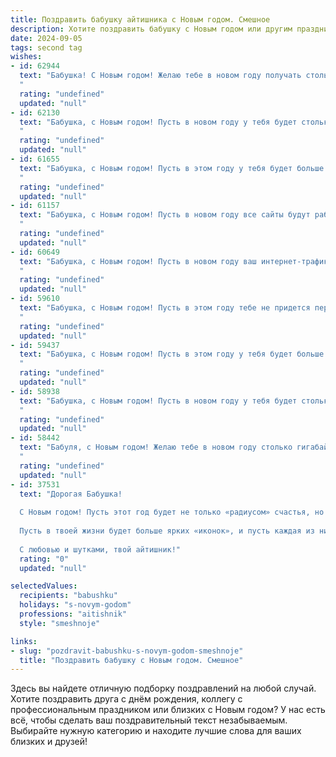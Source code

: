```yaml
---
title: Поздравить бабушку айтишника с Новым годом. Смешное
description: Хотите поздравить бабушку с Новым годом или другим праздником? Наш ИИ создаст незабываемое поздравление, а вы обязательно выделитесь среди других.  
date: 2024-09-05
tags: second tag
wishes:
- id: 62944
  text: "Бабушка! С Новым годом! Желаю тебе в новом году получать столько лайков, сколько у твоих любимых тикток-блогеров, и чтобы интернет-связь была настолько быстрой, что ты могла бы загрузить всю свою коллекцию рецептов за секунду! Пусть Новый год принесет тебе не только тортики, но и удачные обновления программного обеспечения! 😉
  "
  rating: "undefined"
  updated: "null"
- id: 62130
  text: "Бабушка, с Новым годом! Пусть в новом году у тебя будет столько гигабайтов счастья, сколько у твоих внуков гигабайтов трафика! 😜
  "
  rating: "undefined"
  updated: "null"
- id: 61655
  text: "Бабушка, с Новым годом! Пусть в этом году у тебя будет больше гигабайт счастья, мегаватт здоровья и терабайт позитива! И чтобы у твоего внука-айтишника, наконец-то, появился нормальный, человеческий телефон! 😉
  "
  rating: "undefined"
  updated: "null"
- id: 61157
  text: "Бабушка, с Новым годом! Пусть в новом году все сайты будут работать без сбоев, а обновления скачиваются мгновенно, даже без VPN! 😉
  "
  rating: "undefined"
  updated: "null"
- id: 60649
  text: "Бабушка, с Новым годом! Пусть в новом году ваш интернет-трафик будет безлимитным, все сайты загружаются мгновенно, а вирусы боятся вас, как огня! 😉
  "
  rating: "undefined"
  updated: "null"
- id: 59610
  text: "Бабушка, с Новым годом! Пусть в этом году тебе не придется переустанавливать Windows на мозгах, а все обновления на жизненный софт будут проходить без багов и зависаний!  🎉🍾🥂
  "
  rating: "undefined"
  updated: "null"
- id: 59437
  text: "Бабушка, с Новым годом! Пусть в этом году у тебя будет больше лайков, чем у всех блогеров, а скорость интернета - как в самых крутых айфонных играх! 😄🥳
  "
  rating: "undefined"
  updated: "null"
- id: 58938
  text: "Бабушка, с Новым годом! Пусть в новом году у тебя будет столько же гигабайтов счастья, сколько у твоего внука на айфоне!  😂🎉
  "
  rating: "undefined"
  updated: "null"
- id: 58442
  text: "Бабуля, с Новым годом! Желаю тебе в новом году столько гигабайт счастья, сколько твой любимый внук тратит на игры! Пусть в твоей жизни будет как можно больше радостных моментов, а вирусы обходят тебя стороной!
  "
  rating: "undefined"
  updated: "null"
- id: 37531
  text: "Дорогая Бабушка!
  
  С Новым годом! Пусть этот год будет не только «радиусом» счастья, но и «глюком», который вернёт в жизнь радость, теплоту и веселые моменты! Желаю, чтобы ошибками 404 были только незадачливые сайты, а в нашем доме всегда находился «пакет» с хорошими новостями!
  
  Пусть в твоей жизни будет больше ярких «иконок», и пусть каждая из них открывает двери к новым счастливым «программам». Пусть жизнь будет без «антивирусов» и «лагов», с бесконечным потоком любви и здоровья!
  
  С любовью и шутками, твой айтишник!"
  rating: "0"
  updated: "null"

selectedValues:
  recipients: "babushku"
  holidays: "s-novym-godom"
  professions: "aitishnik"
  style: "smeshnoje"

links:
- slug: "pozdravit-babushku-s-novym-godom-smeshnoje"
  title: "Поздравить бабушку с Новым годом. Смешное"
---
```


Здесь вы найдете отличную подборку поздравлений на любой случай. 
Хотите поздравить друга с днём рождения, коллегу с профессиональным праздником или близких с Новым годом? У нас есть всё, чтобы сделать ваш поздравительный текст незабываемым. Выбирайте нужную категорию и находите лучшие слова для ваших близких и друзей!

